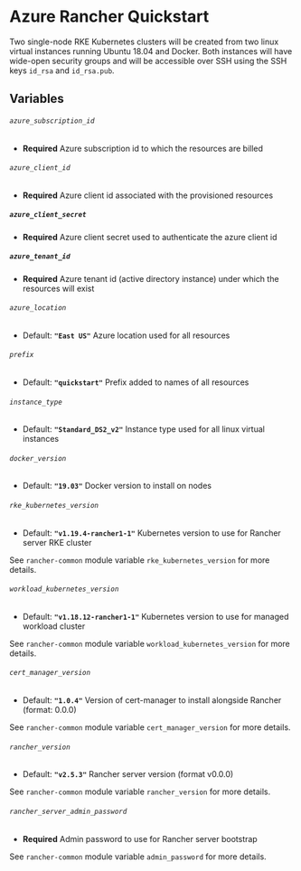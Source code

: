 # Azure Rancher Quickstart

Two single-node RKE Kubernetes clusters will be created from two linux virtual instances running Ubuntu 18.04 and Docker.
Both instances will have wide-open security groups and will be accessible over SSH using the SSH keys
`id_rsa` and `id_rsa.pub`.

## Variables

###### `azure_subscription_id`
- **Required**
Azure subscription id to which the resources are billed

###### `azure_client_id`
- **Required**
Azure client id associated with the provisioned resources

##### `azure_client_secret`
- **Required**
Azure client secret used to authenticate the azure client id

##### `azure_tenant_id`
- **Required**
Azure tenant id (active directory instance) under which the resources will exist

###### `azure_location`
- Default: **`"East US"`**
Azure location used for all resources

###### `prefix`
- Default: **`"quickstart"`**
Prefix added to names of all resources

###### `instance_type`
- Default: **`"Standard_DS2_v2"`**
Instance type used for all linux virtual instances

###### `docker_version`
- Default: **`"19.03"`**
Docker version to install on nodes

###### `rke_kubernetes_version`
- Default: **`"v1.19.4-rancher1-1"`**
Kubernetes version to use for Rancher server RKE cluster

See `rancher-common` module variable `rke_kubernetes_version` for more details.

###### `workload_kubernetes_version`
- Default: **`"v1.18.12-rancher1-1"`**
Kubernetes version to use for managed workload cluster

See `rancher-common` module variable `workload_kubernetes_version` for more details.

###### `cert_manager_version`
- Default: **`"1.0.4"`**
Version of cert-manager to install alongside Rancher (format: 0.0.0)

See `rancher-common` module variable `cert_manager_version` for more details.

###### `rancher_version`
- Default: **`"v2.5.3"`**
Rancher server version (format v0.0.0)

See `rancher-common` module variable `rancher_version` for more details.

###### `rancher_server_admin_password`
- **Required**
Admin password to use for Rancher server bootstrap

See `rancher-common` module variable `admin_password` for more details.

